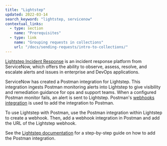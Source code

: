 ```yaml
---
title: "Lightstep"
updated: 2022-03-14
search_keyword: "lightstep, servicenow"
contextual_links:
  - type: section
    name: "Prerequisites"
  - type: link
    name: "Grouping requests in collections"
    url: "/docs/sending-requests/intro-to-collections/"
---
```


[Lightstep Incident Response](https://lightstep.com/incident-response) is an incident response platform from ServiceNow, which offers the ability to observe, assess, resolve, and escalate alerts and issues in enterprise and DevOps applications.

ServiceNow has created a Postman integration for Lightstep. This integration ingests Postman monitoring alerts into Lightstep to give visibility and remediation guidance for ops and support teams. When a configured Postman monitor fails, an alert is sent to Lightstep. Postman's [webhooks integration](/docs/integrations/webhooks/) is used to add the integration to Postman.

To use Lightstep with Postman, use the Postman integration within Lightstep to create a webhook. Then, add a webhook integration in Postman and add the URL of the Lightstep webhook.

See the [Lightstep documentation](https://lightstep.com/incident-response/docs/integrations-postman) for a step-by-step guide on how to add the Postman integration.
